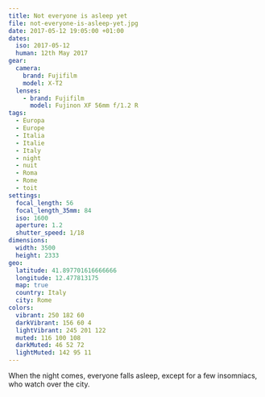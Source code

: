```yaml
---
title: Not everyone is asleep yet
file: not-everyone-is-asleep-yet.jpg
date: 2017-05-12 19:05:00 +01:00
dates:
  iso: 2017-05-12
  human: 12th May 2017
gear:
  camera:
    brand: Fujifilm
    model: X-T2
  lenses:
    - brand: Fujifilm
      model: Fujinon XF 56mm f/1.2 R
tags:
  - Europa
  - Europe
  - Italia
  - Italie
  - Italy
  - night
  - nuit
  - Roma
  - Rome
  - toit
settings:
  focal_length: 56
  focal_length_35mm: 84
  iso: 1600
  aperture: 1.2
  shutter_speed: 1/18
dimensions:
  width: 3500
  height: 2333
geo:
  latitude: 41.897701616666666
  longitude: 12.477813175
  map: true
  country: Italy
  city: Rome
colors:
  vibrant: 250 182 60
  darkVibrant: 156 60 4
  lightVibrant: 245 201 122
  muted: 116 100 108
  darkMuted: 46 52 72
  lightMuted: 142 95 11
---
```


When the night comes, everyone falls asleep, except for a few insomniacs, who watch over the city.
